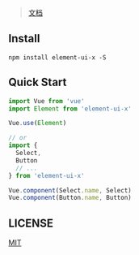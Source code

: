 

> [文档](https://davidcao626.github.io/element-x/)

## Install
```shell
npm install element-ui-x -S
```

## Quick Start
``` javascript
import Vue from 'vue'
import Element from 'element-ui-x'

Vue.use(Element)

// or
import {
  Select,
  Button
  // ...
} from 'element-ui-x'

Vue.component(Select.name, Select)
Vue.component(Button.name, Button)
```

## LICENSE
[MIT](LICENSE)
